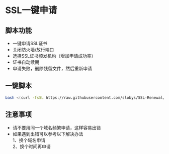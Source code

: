 # SSL一键申请
## 脚本功能 
* 一键申请SSL证书  
* 关闭防火墙/放行端口  
* 选择SSL证书颁发机构（增加申请成功率）  
* 证书自动续期
* 申请失败，删除残留文件，然后重新申请  

## 一键脚本
```bash
bash <(curl -fsSL https://raw.githubusercontent.com/slobys/SSL-Renewal/main/acme.sh)
```

## 注意事项  
* 请不要用同一个域名频繁申请，这样容易出错
* 如果遇到出错可以参考以下解决办法  
  1、换个域名申请  
  2、换个时间再申请

  
